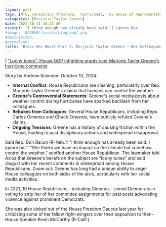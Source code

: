 ```yaml
---
layout: post
tags: [MTG, conspiracy theories,  hurricanes,  US House of Representatives]
categories: [Marjorie Taylor Greene]
date: 2024-10-11 10:21 AM
excerpt: 'I think enough has already been said. I ignore her.'
#image: 'BASEURL/assets/blog/img/.png'
#description:
#permalink:
title: 'Bless Her Heart Part 2: Marjorie Taylor Greene – Her Colleagues Opinions'
---
```



| ["Loony tunes": House GOP infighting erupts over Marjorie Taylor Greene's hurricane comments](https://www.axios.com/2024/10/10/mtg-hurricane-milton-helene-house-republicans?)

Story by Andrew Solender. October 10, 2024.

- **Internal Conflict**: House Republicans are clashing, particularly over Rep. Marjorie Taylor Greene's claims that humans can control the weather.
- **Greene's Controversial Statements**: Greene's social media posts about weather control during hurricanes have sparked backlash from her colleagues.
- **Rebukes from Colleagues**: Several House Republicans, including Reps. Carlos Gimenez and Chuck Edwards, have publicly refuted Greene's claims.
- **Ongoing Tensions**: Greene has a history of causing friction within the House, leading to past disciplinary actions and widespread disapproval.

Said Rep. Don Bacon (R-Neb.): "I think enough has already been said. I ignore her."
"She thinks we have no impact on the climate but somehow control the weather," 
scoffed another House Republican.
The lawmaker told Axios that Greene's beliefs on the 
subject are "loony tunes" and said disgust with her recent comments is widespread among House Republicans.
Zoom out: Greene has long had a unique ability to anger House colleagues on both sides of the aisle, particularly 
with her social media activities.

In 2021, 10 House Republicans – including Gimenez – 
joined Democrats in voting to strip her of her committee assignments for past posts 
advocating violence against prominent Democrats.

She was also kicked out of the House Freedom Caucus 
last year for criticizing some of her fellow right-wingers 
over their opposition to then-House Speaker Kevin McCarthy (R-Calif.).

